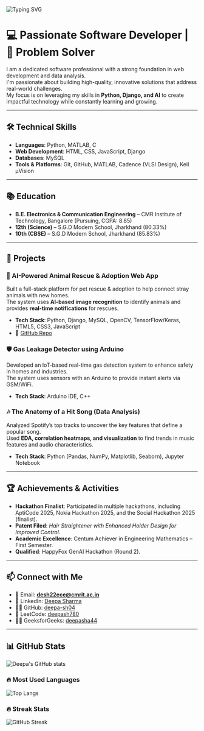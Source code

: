 ![Typing SVG](https://readme-typing-svg.demolab.com/?lines=Hello,+I'm+DEEPA+SHARMA!;Aspiring+Software+Developer;Problem+Solver)

# 💻 Passionate Software Developer | 🎯 Problem Solver

I am a dedicated software professional with a strong foundation in web development and data analysis.  
I'm passionate about building high-quality, innovative solutions that address real-world challenges.  
My focus is on leveraging my skills in **Python, Django, and AI** to create impactful technology while constantly learning and growing.

---

## 🛠️ Technical Skills
* **Languages**: Python, MATLAB, C  
* **Web Development**: HTML, CSS, JavaScript, Django  
* **Databases**: MySQL  
* **Tools & Platforms**: Git, GitHub, MATLAB, Cadence (VLSI Design), Keil µVision  

---

## 📚 Education
* **B.E. Electronics & Communication Engineering** – CMR Institute of Technology, Bangalore (Pursuing, CGPA: 8.85)  
* **12th (Science)** – S.G.D Modern School, Jharkhand (80.33%)  
* **10th (CBSE)** – S.G.D Modern School, Jharkhand (85.83%)  

---

## 🚀 Projects

### 🐾 AI-Powered Animal Rescue & Adoption Web App
Built a full-stack platform for pet rescue & adoption to help connect stray animals with new homes.  
The system uses **AI-based image recognition** to identify animals and provides **real-time notifications** for rescues.  
* **Tech Stack**: Python, Django, MySQL, OpenCV, TensorFlow/Keras, HTML5, CSS3, JavaScript  
* 🔗 [GitHub Repo](https://github.com/deepa-sh04/animal_rescue)

### 🛡️ Gas Leakage Detector using Arduino
Developed an IoT-based real-time gas detection system to enhance safety in homes and industries.  
The system uses sensors with an Arduino to provide instant alerts via GSM/WiFi.  
* **Tech Stack**: Arduino IDE, C++

### 🎶 The Anatomy of a Hit Song (Data Analysis)
Analyzed Spotify’s top tracks to uncover the key features that define a popular song.  
Used **EDA, correlation heatmaps, and visualization** to find trends in music features and audio characteristics.  
* **Tech Stack**: Python (Pandas, NumPy, Matplotlib, Seaborn), Jupyter Notebook  

---

## 🏆 Achievements & Activities
* **Hackathon Finalist**: Participated in multiple hackathons, including AptiCode 2025, Nokia Hackathon 2025, and the Social Hackathon 2025 (finalist).  
* **Patent Filed**: *Hair Straightener with Enhanced Holder Design for Improved Control*.  
* **Academic Excellence**: Centum Achiever in Engineering Mathematics – First Semester.  
* **Qualified**: HappyFox GenAI Hackathon (Round 2).  

---

## 📫 Connect with Me
* 📧 Email: **desh22ece@cmrit.ac.in**  
* 💼 LinkedIn: [Deepa Sharma](https://www.linkedin.com/in/deepa-sharma-3a205b265/)  
* 👩‍💻 GitHub: [deepa-sh04](https://github.com/deepa-sh04)  
* 🎯 LeetCode: [deepash780](https://leetcode.com/u/deepash780/)  
* 👩‍💻 GeeksforGeeks: [deepasha44](https://www.geeksforgeeks.org/user/deepasha44/)  

---

## 📊 GitHub Stats
![Deepa's GitHub stats](https://github-readme-stats.vercel.app/api?username=deepa-sh04&show_icons=true&theme=radical)

### 🔥 Most Used Languages
![Top Langs](https://github-readme-stats.vercel.app/api/top-langs/?username=deepa-sh04&layout=compact&theme=radical)

### 🔥 Streak Stats
![GitHub Streak](https://streak-stats.demolab.com?user=deepa-sh04&theme=radical&hide_border=true)
